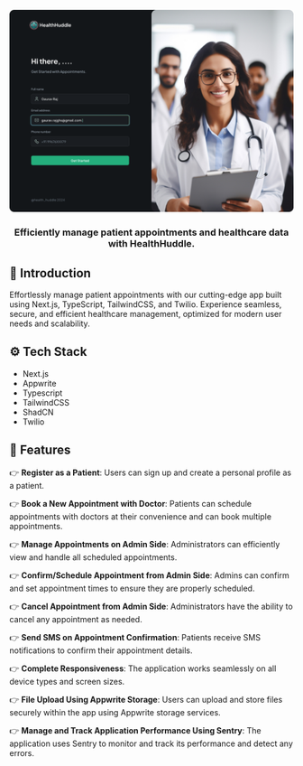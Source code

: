 <div align="center">
  <br />
    <a href="https://health-huddle-raj510.vercel.app/" target="_blank">
      <img src="./public/onboarding.png" alt="Project Banner">
    </a>
  <br />

  <h3 align="center">Efficiently manage patient appointments and healthcare data with HealthHuddle.</h3>
</div>


## <a name="introduction">🤖 Introduction</a>

Effortlessly manage patient appointments with our cutting-edge app built using Next.js, TypeScript, TailwindCSS, and Twilio. Experience seamless, secure, and efficient healthcare management, optimized for modern user needs and scalability.


## <a name="tech-stack">⚙️ Tech Stack</a>

- Next.js
- Appwrite
- Typescript
- TailwindCSS
- ShadCN
- Twilio

## <a name="features">🔋 Features</a>

👉 **Register as a Patient**: Users can sign up and create a personal profile as a patient.

👉 **Book a New Appointment with Doctor**: Patients can schedule appointments with doctors at their convenience and can book multiple appointments.

👉 **Manage Appointments on Admin Side**: Administrators can efficiently view and handle all scheduled appointments.

👉 **Confirm/Schedule Appointment from Admin Side**: Admins can confirm and set appointment times to ensure they are properly scheduled.

👉 **Cancel Appointment from Admin Side**: Administrators have the ability to cancel any appointment as needed.

👉 **Send SMS on Appointment Confirmation**: Patients receive SMS notifications to confirm their appointment details.

👉 **Complete Responsiveness**: The application works seamlessly on all device types and screen sizes.

👉 **File Upload Using Appwrite Storage**: Users can upload and store files securely within the app using Appwrite storage services.

👉 **Manage and Track Application Performance Using Sentry**: The application uses Sentry to monitor and track its performance and detect any errors.

